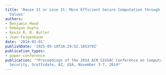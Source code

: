 ```yaml
---
title: 'Reuse It or Lose It: More Efficient Secure Computation through Reuse of Encrypted
  Values'
authors:
- Benjamin Mood
- Debayan Gupta
- Kevin R. B. Butler
- Joan Feigenbaum
date: '2014-01-01'
publishDate: '2025-05-18T16:29:52.185379Z'
publication_types:
- paper-conference
publication: '*Proceedings of the 2014 ACM SIGSAC Conference on Computer and Communications
  Security, Scottsdale, AZ, USA, November 3-7, 2014*'
---
```

